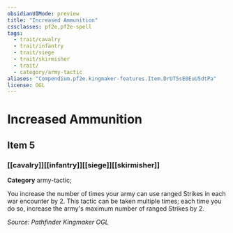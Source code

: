 ```yaml
---
obsidianUIMode: preview
title: "Increased Ammunition"
cssclasses: pf2e,pf2e-spell
tags:
  - trait/cavalry
  - trait/infantry
  - trait/siege
  - trait/skirmisher
  - trait/
  - category/army-tactic
aliases: "Compendium.pf2e.kingmaker-features.Item.DrUT5sE0EuU5dtPa"
license: OGL
---
```

# Increased Ammunition
## Item 5
### [[cavalry]][[infantry]][[siege]][[skirmisher]]

**Category** army-tactic; 




You increase the number of times your army can use ranged Strikes in each war encounter by 2. This tactic can be taken multiple times; each time you do so, increase the army's maximum number of ranged Strikes by 2.

*Source: Pathfinder Kingmaker*
*OGL*